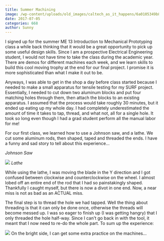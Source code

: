 ```yaml
---
title: Summer Machining
image: /wp-content/uploads/old_images/caltech_as_it_happens/6a0105349b8251970b01bb09aa5230970d.jpg
date: 2017-07-05
categories: 668
author: Sunny
---
```



I signed up for the summer ME 13 Introduction to Mechanical Prototyping class a while back thinking that it would be a great opportunity to pick up some useful design skills. Since I am a prospective Electrical Engineering student, I would not have time to take the class during the academic year. There are demos for different machines each week, and we learn skills to build this cool moving trophy at the end for our final project. I promise it is more sophisticated than what I make it out to be.

Anyways, I was able to get in the shop a day before class started because I needed to make a small apparatus for tensile testing for my SURF project. Essentially, I needed to cut down two aluminum blocks and put four matching holes through them, then attach the blocks to an existing apparatus. I assumed that the process would take roughly 30 minutes, but it ended up eating up my whole day. I had completely underestimated the amount of time it takes to tap, thread, and what not, all for a single hole. It took so long even though I had a grad student perform all the manual labor for me!

For our first class, we learned how to use a Johnson saw, and a lathe. We cut some aluminum rods, then shaped, taped and threaded the ends. I have a funny and sad story to tell about this experience...

*Johnson Saw*

![](/old_images/caltech_as_it_happens/6a0105349b8251970b01b7c9072119970b.jpg)
*Lathe*

While using the lathe, I was moving the blade in the Y direction and I got confused between clockwise and counterclockwise on the wheel. I almost lobed off an entire end of the rod that I had so painstakingly shaped. Thankfully I caught myself, but there is now a divot in one end. Now, a near miss is not as bad as an ACTUAL miss.

The final step is to thread the hole we had tapped. Well the thing about threading is that it can only be done once, otherwise the threads will become messed up. I was so eager to finish up (I was getting hangry) that I only threaded the hole half-way. Since I can't go back in with the tool, it meant that I now need to re-do the whole part. To sum up the experience:

![](/old_images/caltech_as_it_happens/6a0105349b8251970b01b8d2916fd9970c.jpg)
On the bright side, I can get some extra practice on the machines...

